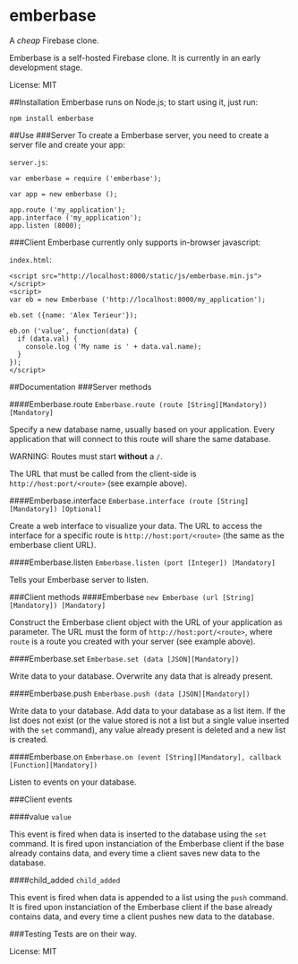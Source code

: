 emberbase
=========

A *cheap* Firebase clone.

Emberbase is a self-hosted Firebase clone. It is currently in an early development stage.

License: MIT

##Installation
Emberbase runs on Node.js; to start using it, just run:
```
npm install emberbase
```

##Use
###Server
To create a Emberbase server, you need to create a server file and create your app:

`server.js`:
```
var emberbase = require ('emberbase');

var app = new emberbase ();

app.route ('my_application');
app.interface ('my_application');
app.listen (8000);
```

###Client
Emberbase currently only supports in-browser javascript:

`index.html`:
```
<script src="http://localhost:8000/static/js/emberbase.min.js"></script>
<script>
var eb = new Emberbase ('http://localhost:8000/my_application');

eb.set ({name: 'Alex Terieur'});

eb.on ('value', function(data) {
  if (data.val) {
    console.log ('My name is ' + data.val.name);
  }
});
</script>
```

##Documentation
###Server methods

####Emberbase.route
`Emberbase.route (route [String][Mandatory]) [Mandatory]`

Specify a new database name, usually based on your application. Every application that will connect to this route will share the same database.

WARNING: Routes must start **without** a `/`.

The URL that must be called from the client-side is `http://host:port/<route>` (see example above).

####Emberbase.interface
`Emberbase.interface (route [String][Mandatory]) [Optional]`

Create a web interface to visualize your data. The URL to access the interface for a specific route is `http://host:port/<route>` (the same as the emberbase client URL).

####Emberbase.listen
`Emberbase.listen (port [Integer]) [Mandatory]`

Tells your Emberbase server to listen.

###Client methods
####Emberbase
`new Emberbase (url [String][Mandatory]) [Mandatory]`

Construct the Emberbase client object with the URL of your application as parameter. The URL must the form of `http://host:port/<route>`, where `route` is a route you created with your server (see example above).

####Emberbase.set
`Emberbase.set (data [JSON][Mandatory])`

Write data to your database. Overwrite any data that is already present.

####Emberbase.push
`Emberbase.push (data [JSON][Mandatory])`

Write data to your database. Add data to your database as a list item. If the list does not exist (or the value stored is not a list but a single value inserted with the `set` command), any value already present is deleted and a new list is created.

####Emberbase.on
`Emberbase.on (event [String][Mandatory], callback [Function][Mandatory])`

Listen to events on your database.

###Client events

####value
`value`

This event is fired when data is inserted to the database using the `set` command. It is fired upon instanciation of the Emberbase client if the base already contains data, and every time a client saves new data to the database.

####child_added
`child_added`

This event is fired when data is appended to a list using the `push` command. It is fired upon instanciation of the Emberbase client if the base already contains data, and every time a client pushes new data to the database.

###Testing
Tests are on their way.

License: MIT
